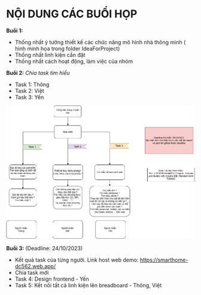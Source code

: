 # NỘI DUNG CÁC BUỔI HỌP
**Buổi 1:**
* Thống nhất ý tưởng thiết kế các chức năng mô hình nhà thông minh ( hình minh họa trong folder IdeaForProject)
* Thống nhất linh kiện cần đặt  
* Thống nhất cách hoạt động, làm việc của nhóm

**Buổi 2:**
*Chia task tìm hiểu*
* Task 1: Thông
* Task 2: Việt
* Task 3: Yến

<div style="text-align:center;">
    <img src="image/Buoi_2.drawio.png" alt="Buổi 2">
</div>

**Buổi 3:** (Deadline: 24/10/2023)
* Kết quả task của từng người. Link host web demo: https://smarthome-dc562.web.app/
* Chia task mới
* Task 4: Design frontend - Yến
* Task 5: Kết nối tất cả linh kiện lên breadboard - Thông, Việt
